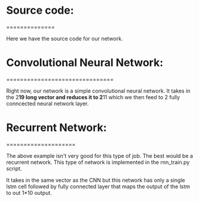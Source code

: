# Source code:
==============

Here we have the source code for our network.


# Convolutional Neural Network:
===============================

Right now, our network is a simple convolutional neural network. It takes in the 2**19 long vector and reduces it to 2**11 which we then feed to 2 fully conncected neural network layer.

# Recurrent Network:
====================

The above example isn't very good for this type of job. The best would be a recurrent network. This type of network is implemented in the rnn_train.py script.

It takes in the same vector as the CNN but this network has only a single lstm cell followed by fully connected layer that maps the output of the lstm to out 1*10 output. 